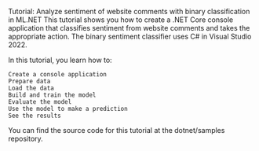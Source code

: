 Tutorial: Analyze sentiment of website comments with binary classification in ML.NET
This tutorial shows you how to create a .NET Core console application that classifies sentiment from website comments and takes the appropriate action. The binary sentiment classifier uses C# in Visual Studio 2022.

In this tutorial, you learn how to:

    Create a console application
    Prepare data
    Load the data
    Build and train the model
    Evaluate the model
    Use the model to make a prediction
    See the results

You can find the source code for this tutorial at the dotnet/samples repository.
